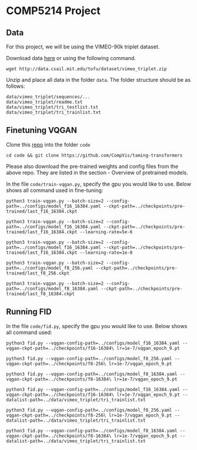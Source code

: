 # COMP5214 Project

## Data
For this project, we will be using the VIMEO-90k triplet dataset.

Download data [here](http://toflow.csail.mit.edu/) or using the following command.
```
wget http://data.csail.mit.edu/tofu/dataset/vimeo_triplet.zip
```

Unzip and place all data in the folder `data`. The folder structure should be as follows:
```
data/vimeo_triplet/sequences/...
data/vimeo_triplet/readme.txt
data/vimeo_triplet/tri_testlist.txt
data/vimeo_triplet/tri_trainlist.txt
```

## Finetuning VQGAN
Clone this [repo](https://github.com/CompVis/taming-transformers) into the folder `code`
```
cd code && git clone https://github.com/CompVis/taming-transformers
```

Please also download the pre-trained weights and config files from the above repo. They are listed in the section - Overview of pretrained models.

In the file `code/train-vqgan.py`, specify the gpu you would like to use. Below shows all command used in fine-tuning:

```
python3 train-vqgan.py --batch-size=2 --config-path=../configs/model_f16_16384.yaml --ckpt-path=../checkpoints/pre-trained/last_f16_16384.ckpt

python3 train-vqgan.py --batch-size=2 --config-path=../configs/model_f16_16384.yaml --ckpt-path=../checkpoints/pre-trained/last_f16_16384.ckpt --learning-rate=5e-6

python3 train-vqgan.py --batch-size=2 --config-path=../configs/model_f16_16384.yaml --ckpt-path=../checkpoints/pre-trained/last_f16_16384.ckpt --learning-rate=1e-8

python3 train-vqgan.py --batch-size=2 --config-path=../configs/model_f8_256.yaml --ckpt-path=../checkpoints/pre-trained/last_f8_256.ckpt

python3 train-vqgan.py --batch-size=2 --config-path=../configs/model_f8_16384.yaml --ckpt-path=../checkpoints/pre-trained/last_f8_16384.ckpt
```

## Running FID
In the file `code/fid.py`, specify the gpu you would like to use. Below shows all command used:

```
python3 fid.py --vqgan-config-path=../configs/model_f16_16384.yaml --vqgan-ckpt-path=../checkpoints/f16-16384\ lr=1e-7/vqgan_epoch_9.pt

python3 fid.py --vqgan-config-path=../configs/model_f8_256.yaml --vqgan-ckpt-path=../checkpoints/f8-256\ lr=1e-7/vqgan_epoch_9.pt

python3 fid.py --vqgan-config-path=../configs/model_f8_16384.yaml --vqgan-ckpt-path=../checkpoints/f8-16384\ lr=1e-7/vqgan_epoch_9.pt

python3 fid.py --vqgan-config-path=../configs/model_f16_16384.yaml --vqgan-ckpt-path=../checkpoints/f16-16384\ lr=1e-7/vqgan_epoch_9.pt --datalist-path=../data/vimeo_triplet/tri_trainlist.txt

python3 fid.py --vqgan-config-path=../configs/model_f8_256.yaml --vqgan-ckpt-path=../checkpoints/f8-256\ lr=1e-7/vqgan_epoch_9.pt --datalist-path=../data/vimeo_triplet/tri_trainlist.txt

python3 fid.py --vqgan-config-path=../configs/model_f8_16384.yaml --vqgan-ckpt-path=../checkpoints/f8-16384\ lr=1e-7/vqgan_epoch_9.pt --datalist-path=../data/vimeo_triplet/tri_trainlist.txt
```